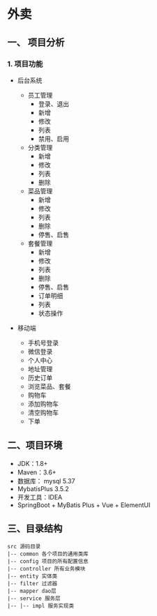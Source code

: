 # 外卖

## 一、 项目分析

### 1. 项目功能
- 后台系统
  - 员工管理
    - 登录、退出
    - 新增
    - 修改
    - 列表
    - 禁用、启用
  - 分类管理
    - 新增
    - 修改
    - 列表
    - 删除
  - 菜品管理
    - 新增
    - 修改
    - 列表
    - 删除
    - 停售、启售
  - 套餐管理
    - 新增
    - 修改
    - 列表
    - 删除
    - 停售、启售
    - 订单明细
    - 列表
    - 状态操作

- 移动端
  - 手机号登录
  - 微信登录
  - 个人中心
  - 地址管理
  - 历史订单
  - 浏览菜品、套餐
  - 购物车
  - 添加购物车
  - 清空购物车
  - 下单

## 二、项目环境
- JDK：1.8+
- Maven：3.6+
- 数据库： mysql 5.37
- MybatisPlus 3.5.2
- 开发工具：IDEA
- SpringBoot + MyBatis Plus + Vue + ElementUI

## 三、目录结构
```
src 源码目录
|-- common 各个项目的通用类库
|-- config 项目的所有配置信息
|-- controller 所有业务模块
|-- entity 实体类
|-- filter 过滤器
|-- mapper dao层
|-- service 服务层
|-- |-- impl 服务实现类
